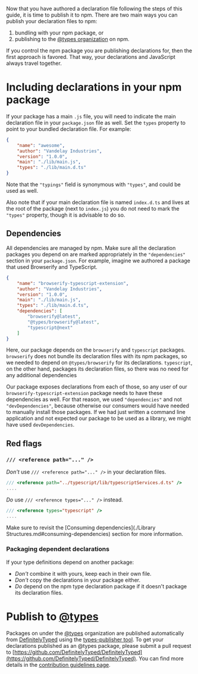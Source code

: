 Now that you have authored a declaration file following the steps of this guide, it is time to publish it to npm.
There are two main ways you can publish your declaration files to npm:

1. bundling with your npm package, or
2. publishing to the [@types organization](https://www.npmjs.com/~types) on npm.

If you control the npm package you are publishing declarations for, then the first approach is favored.
That way, your declarations and JavaScript always travel together.

# Including declarations in your npm package

If your package has a main `.js` file, you will need to indicate the main declaration file in your `package.json` file as well.
Set the `types` property to point to your bundled declaration file.
For example:

```json
{
    "name": "awesome",
    "author": "Vandelay Industries",
    "version": "1.0.0",
    "main": "./lib/main.js",
    "types": "./lib/main.d.ts"
}
```

Note that the `"typings"` field is synonymous with `"types"`, and could be used as well.

Also note that if your main declaration file is named `index.d.ts` and lives at the root of the package (next to `index.js`) you do not need to mark the `"types"` property, though it is advisable to do so.

## Dependencies

All dependencies are managed by npm.
Make sure all the declaration packages you depend on are marked appropriately in the `"dependencies"` section in your `package.json`.
For example, imagine we authored a package that used Browserify and TypeScript.

```json
{
    "name": "browserify-typescript-extension",
    "author": "Vandelay Industries",
    "version": "1.0.0",
    "main": "./lib/main.js",
    "types": "./lib/main.d.ts",
    "dependencies": [
        "browserify@latest",
        "@types/browserify@latest",
        "typescript@next"
    ]
}
```

Here, our package depends on the `browserify` and `typescript` packages.
`browserify` does not bundle its declaration files with its npm packages, so we needed to depend on `@types/browserify` for its declarations.
`typescript`, on the other hand, packages its declaration files, so there was no need for any additional dependencies

Our package exposes declarations from each of those, so any user of our `browserify-typescript-extension` package needs to have these dependencies as well.
For that reason, we used `"dependencies"` and not `"devDependencies"`, because otherwise our consumers would have needed to manually install those packages.
If we had just written a command line application and not expected our package to be used as a library, we might have used `devDependencies`.

## Red flags

### `/// <reference path="..." />`

*Don't* use `/// <reference path="..." />` in your declaration files.

```ts
/// <reference path="../typescript/lib/typescriptServices.d.ts" />
....
```

*Do* use `/// <reference types="..." />` instead.

```ts
/// <reference types="typescript" />
....
```

Make sure to revisit the [Consuming dependencies](./Library Structures.md#consuming-dependencies) section for more information.

### Packaging dependent declarations

If your type definitions depend on another package:

* *Don't* combine it with yours, keep each in their own file.
* *Don't* copy the declarations in your package either.
* *Do* depend on the npm type declaration package if it doesn't package its declaration files.

# Publish to [@types](https://www.npmjs.com/~types)

Packages on under the [@types](https://www.npmjs.com/~types) organization are published automatically from [DefinitelyTyped](https://github.com/DefinitelyTyped/DefinitelyTyped) using the [types-publisher tool](https://github.com/Microsoft/types-publisher).
To get your declarations published as an @types package, please submit a pull request to [https://github.com/DefinitelyTyped/DefinitelyTyped](https://github.com/DefinitelyTyped/DefinitelyTyped).
You can find more details in the [contribution guidelines page](http://definitelytyped.org/guides/contributing.html).
